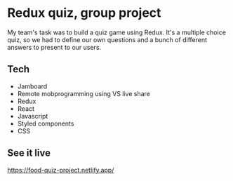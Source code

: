 # Redux quiz, group project

My team's task was to build a quiz game using Redux. It's a multiple choice quiz, so we had to define our own questions and a bunch of different answers to present to our users.


## Tech

- Jamboard
- Remote mobprogramming using VS live share
- Redux
- React
- Javascript
- Styled components
- CSS
  
## See it live
https://food-quiz-project.netlify.app/

